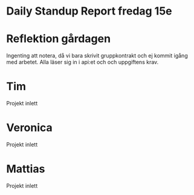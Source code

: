 # Daily Standup Report fredag 15e
    
# Reflektion gårdagen   

Ingenting att notera, då vi bara skrivit gruppkontrakt och ej kommit igång med arbetet.
Alla läser sig in i api:et och och uppgiftens krav.

# Tim

Projekt inlett

# Veronica

Projekt inlett

# Mattias

Projekt inlett
